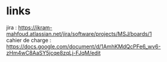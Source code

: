 # links 
jira : https://ikram-mahfoud.atlassian.net/jira/software/projects/MSJ/boards/1   
cahier de charge : https://docs.google.com/document/d/1AmhKMdQcPFe6_wv6-zHm4wC8AaSY5jcqe8zqLj-FJqM/edit
